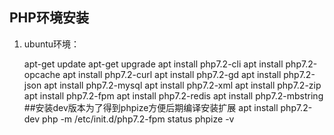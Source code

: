 ## PHP环境安装

1. ubuntu环境：

   apt-get update
   apt-get upgrade
   apt install php7.2-cli
   apt install php7.2-opcache
   apt install php7.2-curl
   apt install php7.2-gd
   apt install php7.2-json
   apt install php7.2-mysql
   apt install php7.2-xml
   apt install php7.2-zip
   apt install php7.2-fpm
   apt install php7.2-redis
   apt install php7.2-mbstring
   ##安装dev版本为了得到phpize方便后期编译安装扩展
   apt install php7.2-dev
   php -m
   /etc/init.d/php7.2-fpm status
   phpize -v